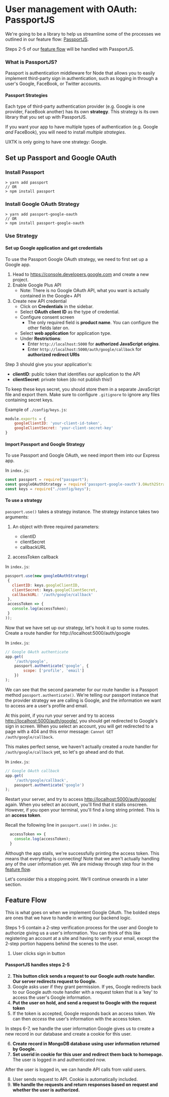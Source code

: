 # User management with OAuth: PassportJS

We're going to be a library to help us streamline some of the processes we outlined in our feature flow: [PassportJS](http://www.passportjs.org/).

Steps 2-5 of our [feature flow](#feature-flow) will be handled with PassportJS.

### What is PassportJS?
Passport is authentication middleware for Node that allows you to easily implement third-party sign in authentication, such as logging in through a user's Google, FaceBook, or Twitter accounts.

#### Passport Strategies
Each type of third-party authentication provider (e.g. Google is one provider, FaceBook another) has its own **strategy**. This strategy is its own library that you set up with PassportJS.

If you want your app to have multiple types of authentication (e.g. Google *and* FaceBook), you will need to install *multiple strategies*.

UXTK is only going to have one strategy: Google.

## Set up Passport and Google OAuth
### Install Passport
```
> yarn add passport
// OR 
> npm install passport
```

### Install Google OAuth Strategy
```
> yarn add passport-google-oauth
// OR
> npm install passport-google-oauth
```

### Use Strategy
#### Set up Google application and get credentials
To use the Passport Google OAuth strategy, we need to first set up a Google app. 

1. Head to <https://console.developers.google.com> and create a new project.
2. Enable Google Plus API
	- Note: There is no Google OAuth API, what you want is actually contained in the Google+ API
3. Create new API credential
	- Click on **Credentials** in the sidebar. 
	- Select **OAuth client ID** as the type of credential.
	- Configure consent screen
		- The only required field is **product name**. You can configure the other fields later on.
	- Select **web application** for application type.
	- Under **Restrictions**:
		- Enter `http://localhost:5000` for **authorized JavaScript origins**.
		- Enter `http://localhost:5000/auth/google/callback` for **authorized redirect URIs** 

Step 3 should give you your application's:
- **clientID**: public token that identifies our application to the API
- **clientSecret**: private token (do not publish this!)

To keep these keys secret, you should store them in a separate JavaScript file and export them. Make sure to configure `.gitignore` to ignore any files containing secret keys.

Example of `./config/keys.js`:
```js
module.exports = {
	googleClientID: 'your-client-id-token',
	googleClientSecret: 'your-client-secret-key'
}
```

#### Import Passport and Google Strategy
To use Passport and Google OAuth, we need import them into our Express app.

In `index.js`:
```js
const passport = require("passport");
const googleOAuthStrategy = require('passport-google-oauth').OAuth2Strategy;
const keys = require("./config/keys");
```

#### To use a strategy
`passport.use()` takes a strategy instance. The strategy instance takes two arguments: 

1. An object with three required parameters:

  	- clientID 
  	- clientSecret
  	- callbackURL

2. accessToken callback

In `index.js`:
 ```js
passport.use(new googleOAuthStrategy(
  {
    clientID: keys.googleClientID,
    clientSecret: keys.googleClientSecret,
    callbackURL: '/auth/google/callback'
  },
  accessToken => {
    console.log(accessToken);
  }
));
```

Now that we have set up our strategy, let's hook it up to some routes. Create a route handler for http://localhost:5000/auth/google

In `index.js`:
```js
// Google OAuth authenticate
app.get(
	'/auth/google', 
	passport.authenticate('google', {
		scope: ['profile', 'email']
	})
);
```
We can see that the second parameter for our route handler is a Passport method `passport.authenticate()`. We're telling our passport instance that the provider strategy we are calling is Google, and the information we want to access are a user's profile and email.

At this point, if you run your server and try to access <http://localhost:5000/auth/google/>, you should get redirected to Google's sign in screen. 
When you select an account, you will get redirected to a page with a 404 and this error message: `Cannot GET /auth/google/callback`.

This makes perfect sense, we haven't actually created a route handler for `/auth/google/callback` yet, so let's go ahead and do that.

In `index.js`:
```js
// Google OAuth callback
app.get(
	'/auth/google/callback', 
	passport.authenticate('google')
);
```

Restart your server, and try to access <http://localhost:5000/auth/google/> again. When you select an account, you'll find that it stalls onscreen. However, if you open your terminal, you'll find a long string printed. This is an **access token**. 

Recall the following line in `passport.use()` in `index.js`:
```js
  accessToken => {
    console.log(accessToken);
  }
```

Although the app stalls, we're successfully printing the access token. This means that everything is connecting! Note that we aren't actually handling any of the user information yet. We are midway through step four in the [feature flow](#passportjs-handles-steps-2-5).

Let's consider this a stopping point. We'll continue onwards in a later section.

## Feature Flow
This is what goes on when we implement Google OAuth.
The bolded steps are ones that we have to handle in writing our backend logic.

Steps 1-5 contain a 2-step verification process for the user and Google to authorize giving us a user's information. You can think of this like registering an account at a site and having to verify your email, except the 2-step portion happens behind the scenes to the user. 

1. User clicks sign in button

#### PassportJS handles steps 2-5
2. **This button click sends a request to our Google auth route handler. Our server redirects request to Google.**
3. Google asks user if they grant permission. If yes, Google redirects back to our Google auth route handler with a request token that is a 'key' to access the user's Google information.
4. **Put the user on hold, and send a request to Google with the request token**
5. If the token is accepted, Google responds back an access token. We can then *access* the user's information with the access token.

In steps 6-7, we handle the user information Google gives us to create a new record in our database and create a cookie for this user.

6. **Create record in MongoDB database using user information returned by Google.**
7. **Set userid in cookie for this user and redirect them back to homepage.** The user is logged in and authenticated now.

After the user is logged in, we can handle API calls from valid users.

8. User sends request to API. Cookie is automatically included.
9. **We handle the requests and return responses based on request and whether the user is authorized.**

